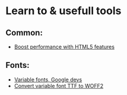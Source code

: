 # Learn to & usefull tools

## Common:
- [Boost performance with HTML5 features](https://dev.to/this-is-learning/how-to-boost-your-web-performance-with-html5-features-4027)

## Fonts:
- [Variable fonts, Google devs](https://developers.google.com/web/fundamentals/design-and-ux/typography/variable-fonts)
- [Convert variable font TTF to WOFF2](https://webfont.yabe.land/en/misc/convert-ttf-woff2)